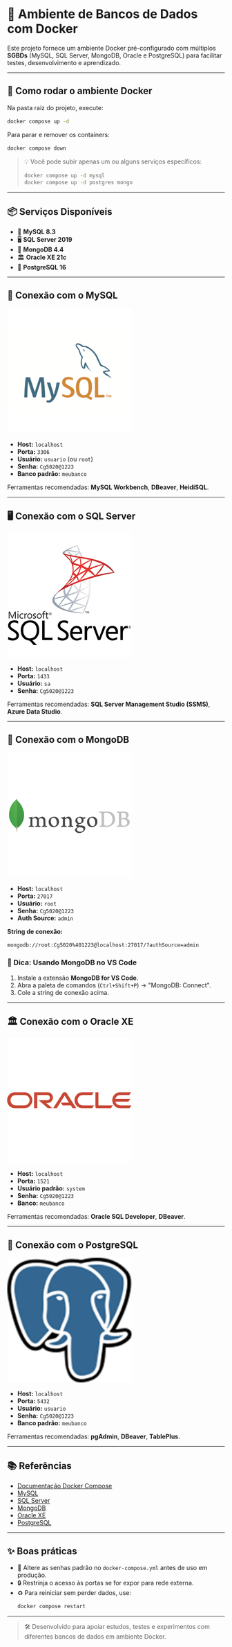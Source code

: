 # 🐳 Ambiente de Bancos de Dados com Docker

Este projeto fornece um ambiente Docker pré-configurado com múltiplos **SGBDs** (MySQL, SQL Server, MongoDB, Oracle e PostgreSQL) para facilitar testes, desenvolvimento e aprendizado.

---

## 🚀 Como rodar o ambiente Docker

Na pasta raiz do projeto, execute:

```sh
docker compose up -d
```

Para parar e remover os containers:

```sh
docker compose down
```

> 💡 Você pode subir apenas um ou alguns serviços específicos:
>
> ```sh
> docker compose up -d mysql
> docker compose up -d postgres mongo
> ```

---

## 📦 Serviços Disponíveis

- 🐬 **MySQL 8.3**
- 🖥️ **SQL Server 2019**
- 🍃 **MongoDB 4.4**
- 🏛️ **Oracle XE 21c**
- 🐘 **PostgreSQL 16**

---

## 🐬 Conexão com o MySQL

![MySQL Logo](https://raw.githubusercontent.com/github/explore/main/topics/mysql/mysql.png)

- **Host:** `localhost`
- **Porta:** `3306`
- **Usuário:** `usuario` (ou `root`)
- **Senha:** `Cg5020@1223`
- **Banco padrão:** `meubanco`

Ferramentas recomendadas: **MySQL Workbench**, **DBeaver**, **HeidiSQL**.

---

## 🖥️ Conexão com o SQL Server

![SQL Server Logo](https://raw.githubusercontent.com/github/explore/main/topics/sql-server/sql-server.png)

- **Host:** `localhost`
- **Porta:** `1433`
- **Usuário:** `sa`
- **Senha:** `Cg5020@1223`

Ferramentas recomendadas: **SQL Server Management Studio (SSMS)**, **Azure Data Studio**.

---

## 🍃 Conexão com o MongoDB

![MongoDB Logo](https://raw.githubusercontent.com/github/explore/main/topics/mongodb/mongodb.png)

- **Host:** `localhost`
- **Porta:** `27017`
- **Usuário:** `root`
- **Senha:** `Cg5020@1223`
- **Auth Source:** `admin`

**String de conexão:**

```sh
mongodb://root:Cg5020%401223@localhost:27017/?authSource=admin
```

### 📑 Dica: Usando MongoDB no VS Code

1. Instale a extensão **MongoDB for VS Code**.
2. Abra a paleta de comandos (`Ctrl+Shift+P`) → "MongoDB: Connect".
3. Cole a string de conexão acima.

---

## 🏛️ Conexão com o Oracle XE

![Oracle Logo](https://raw.githubusercontent.com/github/explore/main/topics/oracle/oracle.png)

- **Host:** `localhost`
- **Porta:** `1521`
- **Usuário padrão:** `system`
- **Senha:** `Cg5020@1223`
- **Banco:** `meubanco`

Ferramentas recomendadas: **Oracle SQL Developer**, **DBeaver**.

---

## 🐘 Conexão com o PostgreSQL

![PostgreSQL Logo](https://raw.githubusercontent.com/github/explore/main/topics/postgresql/postgresql.png)

- **Host:** `localhost`
- **Porta:** `5432`
- **Usuário:** `usuario`
- **Senha:** `Cg5020@1223`
- **Banco padrão:** `meubanco`

Ferramentas recomendadas: **pgAdmin**, **DBeaver**, **TablePlus**.

---

## 📚 Referências

- [Documentação Docker Compose](https://docs.docker.com/compose/)
- [MySQL](https://www.mysql.com/)
- [SQL Server](https://www.microsoft.com/sql-server)
- [MongoDB](https://www.mongodb.com/)
- [Oracle XE](https://www.oracle.com/database/technologies/appdev/xe.html)
- [PostgreSQL](https://www.postgresql.org/)

---

## ✨ Boas práticas

- 🔑 Altere as senhas padrão no `docker-compose.yml` antes de uso em produção.
- 🔒 Restrinja o acesso às portas se for expor para rede externa.
- ♻️ Para reiniciar sem perder dados, use:
  ```sh
  docker compose restart
  ```

---

> 🛠️ Desenvolvido para apoiar estudos, testes e experimentos com diferentes bancos de dados em ambiente Docker.
